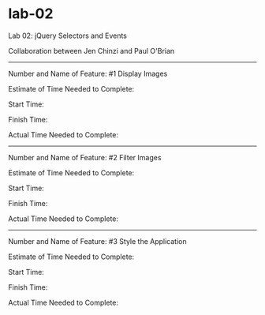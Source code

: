 # lab-02
Lab 02: jQuery Selectors and Events

Collaboration between Jen Chinzi and Paul O'Brian

-----

Number and Name of Feature: #1 Display Images

Estimate of Time Needed to Complete: 

Start Time: 

Finish Time: 

Actual Time Needed to Complete:

-----

Number and Name of Feature: #2 Filter Images

Estimate of Time Needed to Complete: 

Start Time: 

Finish Time: 

Actual Time Needed to Complete:

-----

Number and Name of Feature: #3 Style the Application

Estimate of Time Needed to Complete: 

Start Time: 

Finish Time: 

Actual Time Needed to Complete: